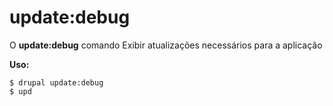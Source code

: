 # update:debug
O **update:debug** comando Exibir atualizações necessários para a aplicação

**Uso:**
```
$ drupal update:debug 
$ upd  
```
